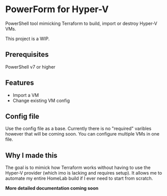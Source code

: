 # PowerForm for Hyper-V
PowerShell tool mimicking Terraform to build, import or destroy Hyper-V VMs.

This project is a WIP. 

## Prerequisites
PowerShell v7 or higher

## Features
- Import a VM
- Change existing VM config

## Config file
Use the config file as a base. Currently there is no "required" varibles however that will be coming soon. You can configure multiple VMs in one file. 

## Why I made this 
The goal is to mimick how Terraform works without having to use the Hyper-V provider (which imo is lacking and requires setup). It allows me to automate my entire HomeLab build if I ever need to start from scratch. 

**More detailed documentation coming soon**

